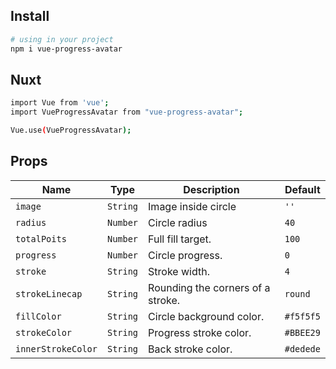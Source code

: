 ## Install

```sh
# using in your project
npm i vue-progress-avatar
```

## Nuxt

```sh
import Vue from 'vue';
import VueProgressAvatar from "vue-progress-avatar";

Vue.use(VueProgressAvatar);
```

## Props

| Name            | Type            | Description                                | Default                      |
| --------------- | --------------- | ------------------------------------------ | ---------------------------- |
| `image`         | `String`        | Image inside circle   | `''` |
| `radius`        | `Number`        | Circle radius | `40` |
| `totalPoits`    | `Number`        | Full fill target. | `100` |
| `progress`      | `Number`        | Circle progress. | `0` |
| `stroke`        | `String`        | Stroke width. | `4` |
| `strokeLinecap` | `String`        | Rounding the corners of a stroke. | `round` |
| `fillColor`     | `String`        | Circle background color. | `#f5f5f5` |
| `strokeColor`   | `String`        | Progress stroke color. | `#BBEE29` |
| `innerStrokeColor` | `String`     | Back stroke color. | `#dedede` |
